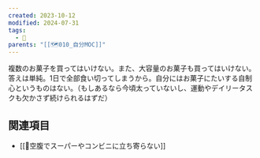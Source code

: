 ```yaml
---
created: 2023-10-12
modified: 2024-07-31
tags:
  - 🧭
parents: "[[🗺️010_自分MOC]]"
---
```

複数のお菓子を買ってはいけない。また、大容量のお菓子も買ってはいけない。  
答えは単純。1日で全部食い切ってしまうから。自分にはお菓子にたいする自制心というものはない。（もしあるなら今頃太っていないし、運動やデイリータスクも欠かさず続けられるはずだ）

## 関連項目
- [[🧭空腹でスーパーやコンビニに立ち寄らない]]